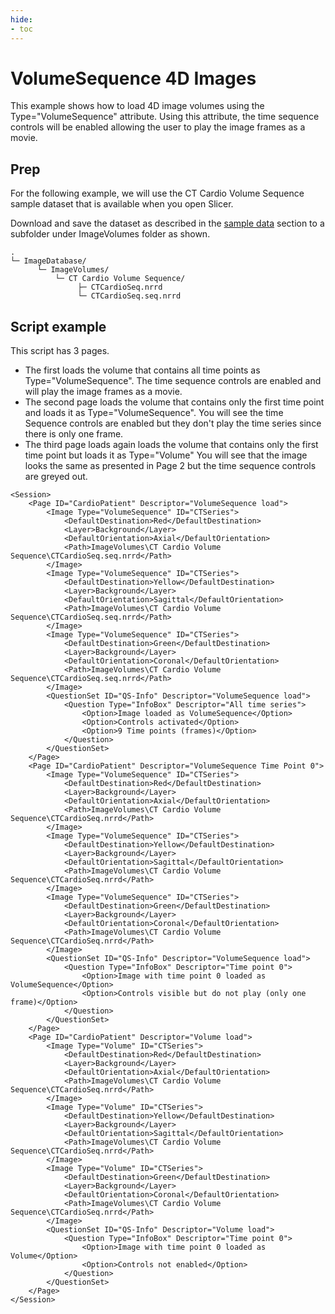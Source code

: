 ```yaml
---
hide:
- toc
---
```

<!-- let javascript handle toc on left sidebar -->
# VolumeSequence 4D Images

This example shows how to load 4D image volumes using the  Type="VolumeSequence" attribute.
Using this attribute, the time sequence controls will be enabled 
allowing the user to play the image frames as a movie.


## Prep

For the following example, we will use the CT Cardio Volume Sequence sample dataset that is available when you open Slicer.	

Download and save the dataset as described in the [sample data](sample_data.md#slicer-sample-datasets) section
to a subfolder under ImageVolumes folder as shown.



```
.
└─ ImageDatabase/
      └─ ImageVolumes/
          └─ CT Cardio Volume Sequence/
               ├─ CTCardioSeq.nrrd
               └─ CTCardioSeq.seq.nrrd
```

## Script example

This script has 3 pages.

* The first loads the volume that contains all time points as Type="VolumeSequence". The time sequence controls are enabled and will play the image frames as a movie.
* The second page loads the volume that contains only the first time point and loads it as Type="VolumeSequence".
You will see the time Sequence controls are enabled but they don't play the time series since there is only one frame.
* The third page loads again loads the volume that contains only the first time point but loads it as Type="Volume"
You will see that the image looks the same as presented in Page 2 but the time sequence controls are greyed out.



```
<Session>
	<Page ID="CardioPatient" Descriptor="VolumeSequence load">
		<Image Type="VolumeSequence" ID="CTSeries">
			<DefaultDestination>Red</DefaultDestination>
			<Layer>Background</Layer>
			<DefaultOrientation>Axial</DefaultOrientation>
			<Path>ImageVolumes\CT Cardio Volume Sequence\CTCardioSeq.seq.nrrd</Path>
		</Image>
		<Image Type="VolumeSequence" ID="CTSeries">
			<DefaultDestination>Yellow</DefaultDestination>
			<Layer>Background</Layer>
			<DefaultOrientation>Sagittal</DefaultOrientation>
			<Path>ImageVolumes\CT Cardio Volume Sequence\CTCardioSeq.seq.nrrd</Path>
		</Image>
		<Image Type="VolumeSequence" ID="CTSeries">
			<DefaultDestination>Green</DefaultDestination>
			<Layer>Background</Layer>
			<DefaultOrientation>Coronal</DefaultOrientation>
			<Path>ImageVolumes\CT Cardio Volume Sequence\CTCardioSeq.seq.nrrd</Path>
		</Image>
		<QuestionSet ID="QS-Info" Descriptor="VolumeSequence load">
			<Question Type="InfoBox" Descriptor="All time series">
				<Option>Image loaded as VolumeSequence</Option>
				<Option>Controls activated</Option>
				<Option>9 Time points (frames)</Option>
			</Question>
		</QuestionSet>
	</Page>
	<Page ID="CardioPatient" Descriptor="VolumeSequence Time Point 0">
		<Image Type="VolumeSequence" ID="CTSeries">
			<DefaultDestination>Red</DefaultDestination>
			<Layer>Background</Layer>
			<DefaultOrientation>Axial</DefaultOrientation>
			<Path>ImageVolumes\CT Cardio Volume Sequence\CTCardioSeq.nrrd</Path>
		</Image>
		<Image Type="VolumeSequence" ID="CTSeries">
			<DefaultDestination>Yellow</DefaultDestination>
			<Layer>Background</Layer>
			<DefaultOrientation>Sagittal</DefaultOrientation>
			<Path>ImageVolumes\CT Cardio Volume Sequence\CTCardioSeq.nrrd</Path>
		</Image>
		<Image Type="VolumeSequence" ID="CTSeries">
			<DefaultDestination>Green</DefaultDestination>
			<Layer>Background</Layer>
			<DefaultOrientation>Coronal</DefaultOrientation>
			<Path>ImageVolumes\CT Cardio Volume Sequence\CTCardioSeq.nrrd</Path>
		</Image>
		<QuestionSet ID="QS-Info" Descriptor="VolumeSequence load">
			<Question Type="InfoBox" Descriptor="Time point 0">
				<Option>Image with time point 0 loaded as VolumeSequence</Option>
				<Option>Controls visible but do not play (only one frame)</Option>
			</Question>
		</QuestionSet>
	</Page>
	<Page ID="CardioPatient" Descriptor="Volume load">
		<Image Type="Volume" ID="CTSeries">
			<DefaultDestination>Red</DefaultDestination>
			<Layer>Background</Layer>
			<DefaultOrientation>Axial</DefaultOrientation>
			<Path>ImageVolumes\CT Cardio Volume Sequence\CTCardioSeq.nrrd</Path>
		</Image>
		<Image Type="Volume" ID="CTSeries">
			<DefaultDestination>Yellow</DefaultDestination>
			<Layer>Background</Layer>
			<DefaultOrientation>Sagittal</DefaultOrientation>
			<Path>ImageVolumes\CT Cardio Volume Sequence\CTCardioSeq.nrrd</Path>
		</Image>
		<Image Type="Volume" ID="CTSeries">
			<DefaultDestination>Green</DefaultDestination>
			<Layer>Background</Layer>
			<DefaultOrientation>Coronal</DefaultOrientation>
			<Path>ImageVolumes\CT Cardio Volume Sequence\CTCardioSeq.nrrd</Path>
		</Image>
		<QuestionSet ID="QS-Info" Descriptor="Volume load">
			<Question Type="InfoBox" Descriptor="Time point 0">
				<Option>Image with time point 0 loaded as Volume</Option>
				<Option>Controls not enabled</Option>
			</Question>
		</QuestionSet>
	</Page>
</Session>

```




